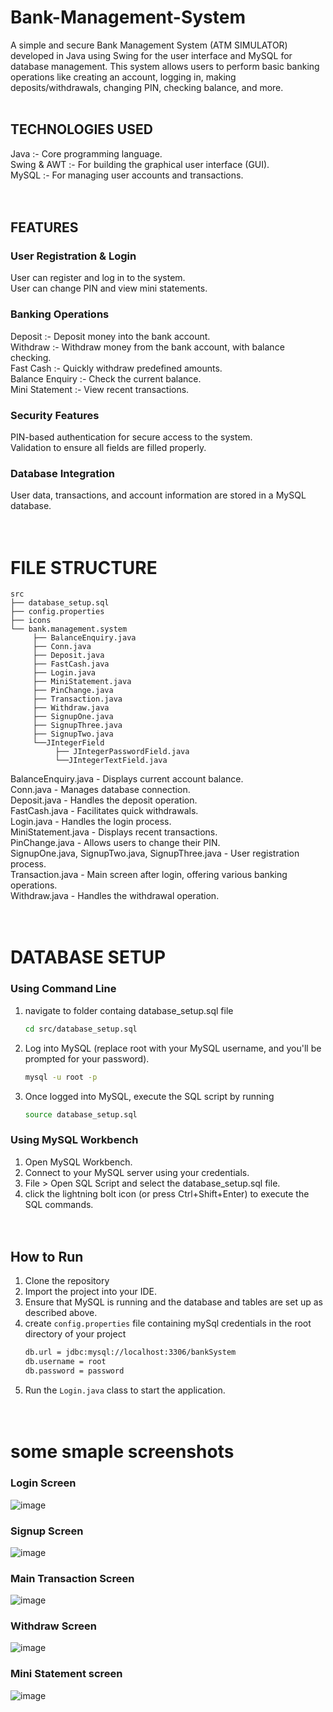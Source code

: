 # Bank-Management-System
A simple and secure Bank Management System (ATM SIMULATOR) developed in Java using Swing for the user interface and MySQL for database management. This system allows users to perform basic banking operations like creating an account, logging in, making deposits/withdrawals, changing PIN, checking balance, and more.
<br><br>

## TECHNOLOGIES USED     
Java :-  Core programming language.               
Swing & AWT :-  For building the graphical user interface (GUI).                   
MySQL :-  For managing user accounts and transactions.  
<br><br>

## FEATURES   
### User Registration & Login                
User can register and log in to the system.               
User can change PIN and view mini statements.                    

### Banking Operations              
Deposit :-  Deposit money into the bank account.                
Withdraw :-  Withdraw money from the bank account, with balance checking.                        
Fast Cash :-  Quickly withdraw predefined amounts.                        
Balance Enquiry :-  Check the current balance.                            
Mini Statement :-  View recent transactions.                        

### Security Features                                  
PIN-based authentication for secure access to the system.                        
Validation to ensure all fields are filled properly.

### Database Integration                           
User data, transactions, and account information are stored in a MySQL database.                               
<br><br>


# FILE STRUCTURE   
```
src
├── database_setup.sql
├── config.properties
├── icons
└── bank.management.system 
     ├── BalanceEnquiry.java
     ├── Conn.java
     ├── Deposit.java
     ├── FastCash.java
     ├── Login.java
     ├── MiniStatement.java
     ├── PinChange.java
     ├── Transaction.java
     ├── Withdraw.java
     ├── SignupOne.java
     ├── SignupThree.java
     ├── SignupTwo.java
     └──JIntegerField
          ├── JIntegerPasswordField.java
          └──JIntegerTextField.java
```
     
BalanceEnquiry.java -  Displays current account balance.           
Conn.java -  Manages database connection.                  
Deposit.java -  Handles the deposit operation.                 
FastCash.java -  Facilitates quick withdrawals.              
Login.java -  Handles the login process.               
MiniStatement.java -  Displays recent transactions.                 
PinChange.java -  Allows users to change their PIN.                    
SignupOne.java, SignupTwo.java, SignupThree.java -  User registration process.                                 
Transaction.java -  Main screen after login, offering various banking operations.                               
Withdraw.java -  Handles the withdrawal operation.                                          
<br><br>

# DATABASE SETUP      
          
### Using Command Line  
1. navigate to folder containg database_setup.sql file
   ```bash
   cd src/database_setup.sql
   ```
2. Log into MySQL (replace root with your MySQL username, and you'll be prompted for your password).      
   ```bash
   mysql -u root -p
   ```                      
3. Once logged into MySQL, execute the SQL script by running                        
   ```bash
   source database_setup.sql
   ```                   

### Using MySQL Workbench      
1. Open MySQL Workbench.          
2. Connect to your MySQL server using your credentials.                                
3. File > Open SQL Script and select the database_setup.sql file.                                                     
4. click the lightning bolt icon (or press Ctrl+Shift+Enter) to execute the SQL commands.                     
<br><br>


## How to Run             
1. Clone the repository           
2. Import the project into your IDE.           
3. Ensure that MySQL is running and the database and tables are set up as described above.                          
4. create ```config.properties``` file containing mySql credentials in the root directory of your project                             
   ```bash
   db.url = jdbc:mysql://localhost:3306/bankSystem
   db.username = root
   db.password = password
   ```      
5. Run the ```Login.java``` class to start the application.              
<br><br>

# some smaple screenshots              
### Login Screen            
![image](https://github.com/user-attachments/assets/4ea40c71-2e2e-4613-9238-f2689b5225f9)                 
                      

### Signup Screen        
![image](https://github.com/user-attachments/assets/f6e2be36-7e66-408b-9ad2-a3e0d80fbc68)                 
      

### Main Transaction Screen             
![image](https://github.com/user-attachments/assets/af33bd94-c163-4206-9bdb-64080ec32f16)                  
                

### Withdraw Screen            
![image](https://github.com/user-attachments/assets/7eb82535-f29c-4e3f-b316-b114e97fb3e5)                 

### Mini Statement screen           
![image](https://github.com/user-attachments/assets/a0c8cf4c-14d5-4610-8e6e-ed9b4824505a)
                  

